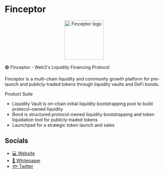 # Finceptor

<div align="center">
    <img src="https://github.com/open-universe-dao/.github/blob/main/images/logo_2.jpg" width="125" height="125" alt ="Finceptor logo" />
</div>


🟢 Finceptor - Web3's Liquidity Financing Protocol

Finceptor is a multi-chain liquidity and community growth platform for pre-launch and publicly-traded tokens through liquidity vaults and DeFi bonds. 

Product Suite
- Liquidity Vault is on-chain initial liquidity bootstrapping pool to build protocol-owned liquidity
- Bond is structured protocol-owned liquidity bootstrapping and token liquidation tool for publicly-traded tokens
- Launchpad for a strategic token launch and sales

## Socials

* [💻 Website](www.finceptor.app)
* [🧾 Whitepaper](http://docs.finceptor.app/)
* [🐟 Twitter](https://twitter.com/FinceptorApp)
